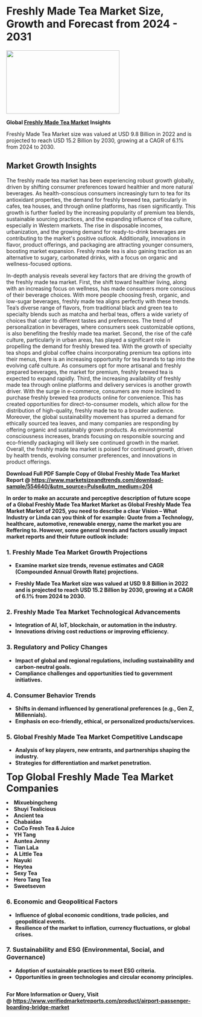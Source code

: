 <H1>Freshly Made Tea Market Size, Growth and Forecast from 2024 - 2031</H1><img class="aligncenter size-medium wp-image-584254" src="https://thirdeyenews.in/wp-content/uploads/2024/09/Global-Market-Research-300x168.jpeg" alt="" width="300" height="168" /><p><strong>Global&nbsp;<a href="https://www.marketsizeandtrends.com/download-sample/554640/&amp;utm_source=Pulse&amp;utm_medium=204">Freshly Made Tea Market</a> Insights</strong></p><p>Freshly Made Tea Market size was valued at USD 9.8 Billion in 2022 and is projected to reach USD 15.2 Billion by 2030, growing at a CAGR of 6.1% from 2024 to 2030.</p><p><h2>Market Growth Insights</h2> <p>The freshly made tea market has been experiencing robust growth globally, driven by shifting consumer preferences toward healthier and more natural beverages. As health-conscious consumers increasingly turn to tea for its antioxidant properties, the demand for freshly brewed tea, particularly in cafes, tea houses, and through online platforms, has risen significantly. This growth is further fueled by the increasing popularity of premium tea blends, sustainable sourcing practices, and the expanding influence of tea culture, especially in Western markets. The rise in disposable incomes, urbanization, and the growing demand for ready-to-drink beverages are contributing to the market's positive outlook. Additionally, innovations in flavor, product offerings, and packaging are attracting younger consumers, boosting market expansion. Freshly made tea is also gaining traction as an alternative to sugary, carbonated drinks, with a focus on organic and wellness-focused options.</p> <p><strong></strong></p> <p>In-depth analysis reveals several key factors that are driving the growth of the freshly made tea market. First, the shift toward healthier living, along with an increasing focus on wellness, has made consumers more conscious of their beverage choices. With more people choosing fresh, organic, and low-sugar beverages, freshly made tea aligns perfectly with these trends. Tea’s diverse range of flavors, from traditional black and green tea to specialty blends such as matcha and herbal teas, offers a wide variety of choices that cater to different tastes and preferences. The trend of personalization in beverages, where consumers seek customizable options, is also benefiting the freshly made tea market. Second, the rise of the café culture, particularly in urban areas, has played a significant role in propelling the demand for freshly brewed tea. With the growth of specialty tea shops and global coffee chains incorporating premium tea options into their menus, there is an increasing opportunity for tea brands to tap into the evolving café culture. As consumers opt for more artisanal and freshly prepared beverages, the market for premium, freshly brewed tea is expected to expand rapidly. Third, the increasing availability of freshly made tea through online platforms and delivery services is another growth driver. With the surge in e-commerce, consumers are more inclined to purchase freshly brewed tea products online for convenience. This has created opportunities for direct-to-consumer models, which allow for the distribution of high-quality, freshly made tea to a broader audience. Moreover, the global sustainability movement has spurred a demand for ethically sourced tea leaves, and many companies are responding by offering organic and sustainably grown products. As environmental consciousness increases, brands focusing on responsible sourcing and eco-friendly packaging will likely see continued growth in the market. Overall, the freshly made tea market is poised for continued growth, driven by health trends, evolving consumer preferences, and innovations in product offerings. <p><strong></p><p><span class=""><strong>Download Full PDF Sample Copy of Global Freshly Made Tea Market Report</strong> @ <a href="https://www.marketsizeandtrends.com/download-sample/554640/&amp;utm_source=Pulse&amp;utm_medium=204" target="_blank">https://www.marketsizeandtrends.com/download-sample/554640/&amp;utm_source=Pulse&amp;utm_medium=204</a></span></p><p>In order to make an accurate and perceptive description of future scope of a Global&nbsp;Freshly Made Tea Market Market as Global&nbsp;Freshly Made Tea Market Market of 2025, you need to describe a clear Vision &ndash; What Industry or Linda can you think of for example: Quote from a Technology, healthcare, automotive, renewable energy, name the market you are Reffering to. However, some general trends and factors usually impact market reports and their future outlook include:</p><h3>1.&nbsp;<strong>Freshly Made Tea Market Growth Projections</strong></h3><ul><li>Examine market size trends, revenue estimates and CAGR (Compounded Annual Growth Rate) projections.</li><li><p>Freshly Made Tea Market size was valued at USD 9.8 Billion in 2022 and is projected to reach USD 15.2 Billion by 2030, growing at a CAGR of 6.1% from 2024 to 2030.</p></li></ul><h3>2.&nbsp;<strong>Freshly Made Tea Market Technological Advancements</strong></h3><ul><li>Integration of AI, IoT, blockchain, or automation in the industry.</li><li>Innovations driving cost reductions or improving efficiency.</li></ul><h3>3.&nbsp;<strong>Regulatory and Policy Changes</strong></h3><ul><li>Impact of global and regional regulations, including sustainability and carbon-neutral goals.</li><li>Compliance challenges and opportunities tied to government initiatives.</li></ul><h3>4.&nbsp;<strong>Consumer Behavior Trends</strong></h3><ul><li>Shifts in demand influenced by generational preferences (e.g., Gen Z, Millennials).</li><li>Emphasis on eco-friendly, ethical, or personalized products/services.</li></ul><h3>5.&nbsp;<strong>Global Freshly Made Tea Market Competitive Landscape</strong></h3><ul><li>Analysis of key players, new entrants, and partnerships shaping the industry.</li><li>Strategies for differentiation and market penetration.</li></ul><p data-pm-slice="1 1 []"><span style="color: inherit; font-family: inherit; font-size: 25px;">Top Global Freshly Made Tea Market Companies</span></p><div class="" data-test-id=""><p><li>Mixuebingcheng</li><li> Shuyi Tealicious</li><li> Ancient tea</li><li> Chabaidao</li><li> CoCo Fresh Tea & Juice</li><li> YH Tang</li><li> Auntea Jenny</li><li> Tian LaLa</li><li> A Little Tea</li><li> Nayuki</li><li> Heytea</li><li> Sexy Tea</li><li> Hero Tang Tea</li><li> Sweetseven</li></p></div><h3>6.&nbsp;<strong>Economic and Geopolitical Factors</strong></h3><ul><li>Influence of global economic conditions, trade policies, and geopolitical events.</li><li>Resilience of the market to inflation, currency fluctuations, or global crises.</li></ul><h3>7.&nbsp;<strong>Sustainability and ESG (Environmental, Social, and Governance)</strong></h3><ul><li>Adoption of sustainable practices to meet ESG criteria.</li><li>Opportunities in green technologies and circular economy principles.</li></ul><h2><strong style="font-size: 14px;">For More Information or Query, Visit @&nbsp;</strong><a style="background-color: #ffffff; font-size: 14px;" href="https://www.marketsizeandtrends.com/report/freshly-made-tea-market/" target="_blank">https://www.verifiedmarketreports.com/product/airport-passenger-boarding-bridge-market</a></h2>

